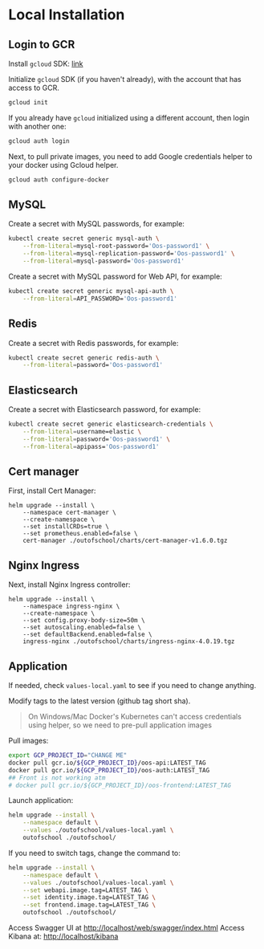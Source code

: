 # Local Installation

## Login to GCR

Install `gcloud` SDK: [link](https://cloud.google.com/sdk/docs/install)

Initialize `gcloud` SDK (if you haven't already), with the account that has access to GCR.
```bash
gcloud init
```

If you already have `gcloud` initialized using a different account, then login with another one:

```bash
gcloud auth login
```

Next, to pull private images, you need to add Google credentials helper to your docker using Gcloud helper.

```bash
gcloud auth configure-docker
```

## MySQL

Create a secret with MySQL passwords, for example:
```bash
kubectl create secret generic mysql-auth \
    --from-literal=mysql-root-password='Oos-password1' \
    --from-literal=mysql-replication-password='Oos-password1' \
    --from-literal=mysql-password='Oos-password1'
```

Create a secret with MySQL password for Web API, for example:
```bash
kubectl create secret generic mysql-api-auth \
    --from-literal=API_PASSWORD='Oos-password1'
```

## Redis
Create a secret with Redis passwords, for example:
```bash
kubectl create secret generic redis-auth \
    --from-literal=password='Oos-password1'
```

## Elasticsearch

Create a secret with Elasticsearch password, for example:
```bash
kubectl create secret generic elasticsearch-credentials \
    --from-literal=username=elastic \
    --from-literal=password='Oos-password1' \
    --from-literal=apipass='Oos-password1'
```

## Cert manager

First, install Cert Manager:
```
helm upgrade --install \
    --namespace cert-manager \
    --create-namespace \
    --set installCRDs=true \
    --set prometheus.enabled=false \
    cert-manager ./outofschool/charts/cert-manager-v1.6.0.tgz
```

## Nginx Ingress

Next, install Nginx Ingress controller:
```
helm upgrade --install \
    --namespace ingress-nginx \
    --create-namespace \
    --set config.proxy-body-size=50m \
    --set autoscaling.enabled=false \
    --set defaultBackend.enabled=false \
    ingress-nginx ./outofschool/charts/ingress-nginx-4.0.19.tgz
```

## Application

If needed, check `values-local.yaml` to see if you need to change anything.

Modify tags to the latest version (github tag short sha).

> On Windows/Mac Docker's Kubernetes can't access credentials using helper, so we need to pre-pull application images

Pull images:

```bash
export GCP_PROJECT_ID="CHANGE ME"
docker pull gcr.io/${GCP_PROJECT_ID}/oos-api:LATEST_TAG
docker pull gcr.io/${GCP_PROJECT_ID}/oos-auth:LATEST_TAG
## Front is not working atm
# docker pull gcr.io/${GCP_PROJECT_ID}/oos-frontend:LATEST_TAG
```

Launch application:

```bash
helm upgrade --install \
    --namespace default \
    --values ./outofschool/values-local.yaml \
    outofschool ./outofschool/
```

If you need to switch tags, change the command to:

```bash
helm upgrade --install \
    --namespace default \
    --values ./outofschool/values-local.yaml \
    --set webapi.image.tag=LATEST_TAG \
    --set identity.image.tag=LATEST_TAG \
    --set frontend.image.tag=LATEST_TAG \
    outofschool ./outofschool/
```

Access Swagger UI at [http://localhost/web/swagger/index.html](http://localhost/web/swagger/index.html)
Access Kibana at: [http://localhost/kibana](http://localhost/kibana)
